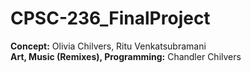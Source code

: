 # CPSC-236_FinalProject

**Concept:** Olivia Chilvers, Ritu Venkatsubramani\
**Art, Music (Remixes), Programming:** Chandler Chilvers

